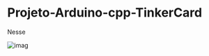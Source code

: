 # Projeto-Arduino-cpp-TinkerCard

  Nesse

![imag](https://github.com/user-attachments/assets/a318b6ee-bb10-40b8-add4-95fb8471fec1)
